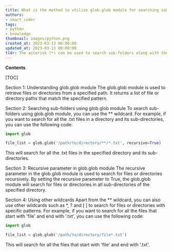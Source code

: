 ```yaml
---
title: What is the method to utilize glob.glob module for searching sub-folders?
authors:
- smart_coder
tags:
- python
- knowledge
thumbnail: images/python.png
created_at: 2023-03-13 00:00:00
updated_at: 2023-03-13 00:00:00
tldr: The asterisk (*) can be used to search sub-folders along with the current directory while using the glob.glob module in Python.
---
```


**Contents**

[TOC]

Section 1: Understanding glob.glob module
The glob.glob module is used to retrieve files or directories from a specified path. It returns a list of file or directory paths that match the specified pattern.

Section 2: Searching sub-folders using glob.glob module
To search sub-folders using glob.glob module, you can use the ** wildcard. For example, if you want to search for all the .txt files in a directory and its sub-directories, you can use the following code:

``` python
import glob

file_list = glob.glob('/path/to/directory/**/*.txt', recursive=True)
```

This will search for all the .txt files in the specified directory and its sub-directories.

Section 3: Recursive parameter in glob.glob module
The recursive parameter in the glob.glob module is used to search for files or directories recursively. By setting the recursive parameter to True, the glob.glob module will search for files or directories in all sub-directories of the specified directory.

Section 4: Using other wildcards
Apart from the ** wildcard, you can also use other wildcards such as *, ? and [ ] to search for files or directories with specific patterns. For example, if you want to search for all the files that start with 'file' and end with '.txt', you can use the following code:

``` python
import glob

file_list = glob.glob('/path/to/directory/file*.txt')
```

This will search for all the files that start with 'file' and end with '.txt'.
